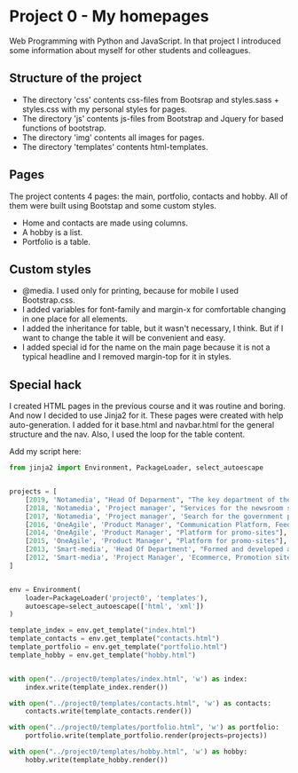 # Project 0 - My homepages

Web Programming with Python and JavaScript.
In that project I introduced some information about myself for other students and colleagues.


## Structure of the project

- The directory 'css' contents css-files from Bootsrap and styles.sass + styles.css with my personal styles for pages.
- The directory 'js' contents js-files from Bootstrap and Jquery for based functions of bootstrap.
- The directory 'img' contents all images for pages.
- The directory 'templates' contents html-templates.

## Pages

The project contents 4 pages: the main, portfolio, contacts and hobby. All of them were built using Bootstap and some custom styles.

- Home and contacts are made using columns.
- A hobby is a list.
- Portfolio is a table.

## Custom styles
- @media. I used only for printing, because for mobile I used Bootstrap.css.
- I added variables for font-family and margin-x for comfortable changing in one place for all elements.
- I added the inheritance for table, but it wasn't necessary, I think. But if I want to change the table it will be convenient and easy.
- I added special id for the name on the main page because it is not a typical headline and I removed margin-top for it in styles.

## Special hack

I created HTML pages in the previous course and it was routine and boring. And now I decided to use Jinja2 for it. These pages were created with help auto-generation. I added for it base.html and navbar.html for the general structure and the nav. Also, I used the loop for the table content.

Add my script here:

```python
from jinja2 import Environment, PackageLoader, select_autoescape


projects = [
    [2019, 'Notamedia', "Head Of Deparment", "The key department of the agency"],
    [2018, 'Notamedia', 'Project manager', "Services for the newsroom staff of the government portal"],
    [2017, 'Notamedia', 'Project manager', 'Search for the government portal'],
    [2016, 'OneAgile', 'Product Manager', "Communication Platform, Feedback system"],
    [2014, 'OneAgile', 'Product Manager', "Platform for promo-sites"],
    [2015, 'OneAgile', 'Product Manager', "Platform for promo-sites"],
    [2013, 'Smart-media', 'Head Of Department', "Formed and developed a department for the development of sites and promotional materials"],
    [2012, 'Smart-media', 'Project Manager', 'Ecommerce, Promotion sites and materials, sites for business']
]


env = Environment(
    loader=PackageLoader('project0', 'templates'),
    autoescape=select_autoescape(['html', 'xml'])
)

template_index = env.get_template("index.html")
template_contacts = env.get_template("contacts.html")
template_portfolio = env.get_template("portfolio.html")
template_hobby = env.get_template("hobby.html")


with open("../project0/templates/index.html", 'w') as index:
    index.write(template_index.render())

with open("../project0/templates/contacts.html", 'w') as contacts:
    contacts.write(template_contacts.render())

with open("../project0/templates/portfolio.html", 'w') as portfolio:
    portfolio.write(template_portfolio.render(projects=projects))

with open("../project0/templates/hobby.html", 'w') as hobby:
    hobby.write(template_hobby.render())
```
